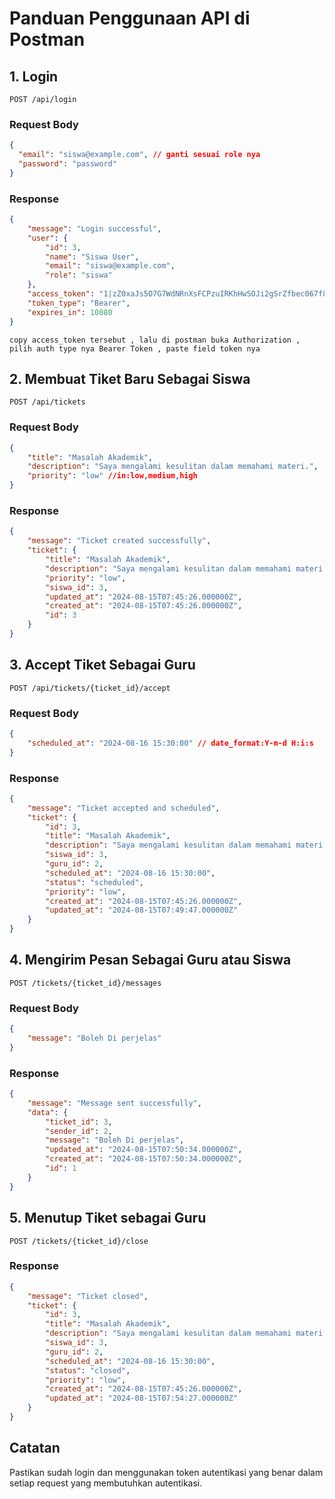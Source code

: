 # Panduan Penggunaan API di Postman

## 1. Login

`POST /api/login`

### Request Body
```json
{
  "email": "siswa@example.com", // ganti sesuai role nya
  "password": "password"
}
``` 

### Response
```json
{
    "message": "Login successful",
    "user": {
        "id": 3,
        "name": "Siswa User",
        "email": "siswa@example.com",
        "role": "siswa"
    },
    "access_token": "1|zZ0xaJs5O7G7WdNRnXsFCPzuIRKhHwSOJi2gSrZfbec067f8",
    "token_type": "Bearer",
    "expires_in": 10080
}
``` 

`copy access_token tersebut , lalu di postman buka Authorization , pilih auth type nya Bearer Token , paste field token nya`

## 2. Membuat Tiket Baru Sebagai Siswa

`POST /api/tickets`

### Request Body
```json
{
    "title": "Masalah Akademik",
    "description": "Saya mengalami kesulitan dalam memahami materi.",
    "priority": "low" //in:low,medium,high
}
``` 

### Response
```json
{
    "message": "Ticket created successfully",
    "ticket": {
        "title": "Masalah Akademik",
        "description": "Saya mengalami kesulitan dalam memahami materi.",
        "priority": "low",
        "siswa_id": 3,
        "updated_at": "2024-08-15T07:45:26.000000Z",
        "created_at": "2024-08-15T07:45:26.000000Z",
        "id": 3
    }
}
``` 

## 3. Accept Tiket Sebagai Guru

`POST /api/tickets/{ticket_id}/accept`

### Request Body
```json
{
    "scheduled_at": "2024-08-16 15:30:00" // date_format:Y-m-d H:i:s
}
``` 

### Response
```json
{
    "message": "Ticket accepted and scheduled",
    "ticket": {
        "id": 3,
        "title": "Masalah Akademik",
        "description": "Saya mengalami kesulitan dalam memahami materi.",
        "siswa_id": 3,
        "guru_id": 2,
        "scheduled_at": "2024-08-16 15:30:00",
        "status": "scheduled",
        "priority": "low",
        "created_at": "2024-08-15T07:45:26.000000Z",
        "updated_at": "2024-08-15T07:49:47.000000Z"
    }
}
```

## 4. Mengirim Pesan Sebagai Guru atau Siswa

`POST /tickets/{ticket_id}/messages`

### Request Body
```json
{
    "message": "Boleh Di perjelas"
}
``` 

### Response 
```json
{
    "message": "Message sent successfully",
    "data": {
        "ticket_id": 3,
        "sender_id": 2,
        "message": "Boleh Di perjelas",
        "updated_at": "2024-08-15T07:50:34.000000Z",
        "created_at": "2024-08-15T07:50:34.000000Z",
        "id": 1
    }
}
```

## 5. Menutup Tiket sebagai Guru

`POST /tickets/{ticket_id}/close`

### Response 
```json
{
    "message": "Ticket closed",
    "ticket": {
        "id": 3,
        "title": "Masalah Akademik",
        "description": "Saya mengalami kesulitan dalam memahami materi.",
        "siswa_id": 3,
        "guru_id": 2,
        "scheduled_at": "2024-08-16 15:30:00",
        "status": "closed",
        "priority": "low",
        "created_at": "2024-08-15T07:45:26.000000Z",
        "updated_at": "2024-08-15T07:54:27.000000Z"
    }
}
```

## Catatan

Pastikan sudah login dan menggunakan token autentikasi yang benar dalam setiap request yang membutuhkan autentikasi.
